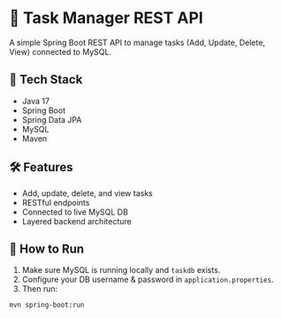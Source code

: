 # 🧠 Task Manager REST API

A simple Spring Boot REST API to manage tasks (Add, Update, Delete, View) connected to MySQL.

## 🚀 Tech Stack

- Java 17
- Spring Boot
- Spring Data JPA
- MySQL
- Maven

## 🛠️ Features

- Add, update, delete, and view tasks
- RESTful endpoints
- Connected to live MySQL DB
- Layered backend architecture

## 🔌 How to Run

1. Make sure MySQL is running locally and `taskdb` exists.
2. Configure your DB username & password in `application.properties`.
3. Then run:
```bash
mvn spring-boot:run
